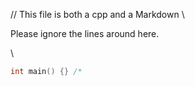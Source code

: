 // This file is both a cpp and a Markdown \
<!--

// clang-format off
/*
 * SPDX-FileCopyrightText: Copyright (c) 2023-present NVIDIA CORPORATION & AFFILIATES.
 * All rights reserved.
 * SPDX-License-Identifier: BSD-3-Clause
 */
// clang-format on
#include <gmock/gmock-matchers.h>
#include <gtest/gtest.h>

#include <tests/cpp/utils.h>
#include <tests/cpp/validator.h>

namespace nvfuser {
/* -->

Please ignore the lines around here.

<!-- */ //-->\
```cpp
int main() {} /*
```
<!-- */
} // namespace nvfuser
// \-->
